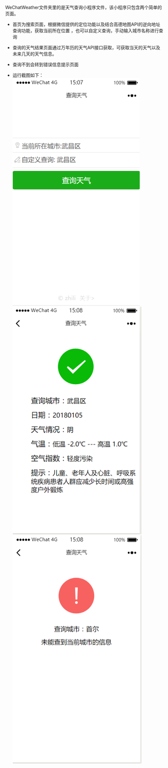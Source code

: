 WeChatWeather文件夹里的是天气查询小程序文件，该小程序只包含两个简单的页面。

* 首页为搜索页面，根据微信提供的定位功能以及结合高德地图API的逆向地址查询功能，获取当前所在位置
，也可以自定义查询，手动输入城市名称进行查询
* 查询的天气结果页面通过万年历的天气API接口获取，可获取当天的天气以及未来几天的天气信息。
* 查询不到会转到错误信息提示页面

* 运行截图如下：
![首页](images/运行.png)
![查询结果](images/查询结果.png)
![查询结果](images/错误信息.png)






